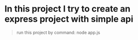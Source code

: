 # In this project I try to create an express project with simple api


> run this project by command: node app.js
